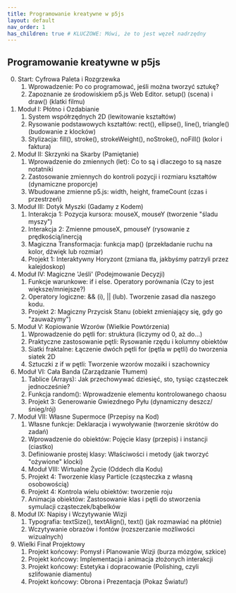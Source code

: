```yaml
---
title: Programowanie kreatywne w p5js
layout: default
nav_order: 1 
has_children: true # KLUCZOWE: Mówi, że to jest węzeł nadrzędny
---
```

## Programowanie kreatywne w p5js
0.  Start: Cyfrowa Paleta i Rozgrzewka
    1. Wprowadzenie: Po co programować, jeśli można tworzyć sztukę?
    2. Zapoznanie ze środowiskiem p5.js Web Editor. setup() (scena) i draw() (klatki filmu)
1. Moduł I: Płótno i Ozdabianie
   1. System współrzędnych 2D (lewitowanie kształtów)
   2. Rysowanie podstawowych kształtów: rect(), ellipse(), line(), triangle() (budowanie z klocków)
   3. Stylizacja: fill(), stroke(), strokeWeight(), noStroke(), noFill() (kolor i faktura)
2. Moduł II: Skrzynki na Skarby (Pamiętanie)
   1. Wprowadzenie do zmiennych (let): Co to są i dlaczego to są nasze notatniki
   2. Zastosowanie zmiennych do kontroli pozycji i rozmiaru kształtów (dynamiczne proporcje)
   3. Wbudowane zmienne p5.js: width, height, frameCount (czas i przestrzeń)
3. Moduł III: Dotyk Myszki (Gadamy z Kodem)
   1. Interakcja 1: Pozycja kursora: mouseX, mouseY (tworzenie "śladu myszy")
   2. Interakcja 2: Zmienne pmouseX, pmouseY (rysowanie z prędkością/inercją
   3. Magiczna Transformacja: funkcja map() (przekładanie ruchu na kolor, dźwięk lub rozmiar)
   4. Projekt 1: Interaktywny Horyzont (zmiana tła, jakbyśmy patrzyli przez kalejdoskop)
4. Moduł IV: Magiczne 'Jeśli' (Podejmowanie Decyzji)
   1. Funkcje warunkowe: if i else. Operatory porównania (Czy to jest większe/mniejsze?)
   2. Operatory logiczne: && (i), || (lub). Tworzenie zasad dla naszego kodu.
   3. Projekt 2: Magiczny Przycisk Stanu (obiekt zmieniający się, gdy go "zauważymy")
5. Moduł V: Kopiowanie Wzorów (Wielkie Powtórzenia)
   1. Wprowadzenie do pętli for: struktura (liczymy od 0, aż do...)
   2. Praktyczne zastosowanie pętli: Rysowanie rzędu i kolumny obiektów
   3. Siatki fraktalne: Łączenie dwóch pętli for (pętla w pętli) do tworzenia siatek 2D
   4. Sztuczki z if w pętli: Tworzenie wzorów mozaiki i szachownicy
6. Moduł VI: Cała Banda (Zarządzanie Tłumem)
   1. Tablice (Arrays): Jak przechowywać dziesięć, sto, tysiąc cząsteczek jednocześnie?
   2. Funkcja random(): Wprowadzenie elementu kontrolowanego chaosu
   3. Projekt 3: Generowanie Gwiezdnego Pyłu (dynamiczny deszcz/śnieg/rój)
7. Moduł VII: Własne Supermoce (Przepisy na Kod)
   1. Własne funkcje: Deklaracja i wywoływanie (tworzenie skrótów do zadań)
   2. Wprowadzenie do obiektów: Pojęcie klasy (przepis) i instancji (ciastko)
   3. Definiowanie prostej klasy: Właściwości i metody (jak tworzyć "ożywione" klocki)
   4. Moduł VIII: Wirtualne Życie (Oddech dla Kodu)
   5. Projekt 4: Tworzenie klasy Particle (cząsteczka z własną osobowością)
   6. Projekt 4: Kontrola wielu obiektów: tworzenie roju
   7. Animacja obiektów: Zastosowanie klas i pętli do stworzenia symulacji cząsteczek/bąbelków
9. Moduł IX: Napisy i Wczytywanie Wizji
   1.  Typografia: textSize(), textAlign(), text() (jak rozmawiać na płótnie)
   2.  Wczytywanie obrazów i fontów (rozszerzanie możliwości wizualnych)
10. Wielki Finał Projektowy
    1.  Projekt końcowy: Pomysł i Planowanie Wizji (burza mózgów, szkice)
    2.  Projekt końcowy: Implementacja i animacja złożonych interakcji
    3.  Projekt końcowy: Estetyka i dopracowanie (Polishing, czyli szlifowanie diamentu)
    4.  Projekt końcowy: Obrona i Prezentacja (Pokaz Światu!)
